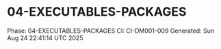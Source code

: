 # 04-EXECUTABLES-PACKAGES
Phase: 04-EXECUTABLES-PACKAGES
CI: CI-DM001-009
Generated: Sun Aug 24 22:41:14 UTC 2025
